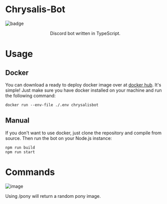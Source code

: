# Chrysalis-Bot

![badge](https://img.shields.io/badge/UwU-Made%20with%20love%20%3C3-ff69b4)

<center>Discord bot written in TypeScript.</center>

# Usage

## Docker

You can download a ready to deploy docker image over at [docker hub](https://hub.docker.com/repository/docker/annathorne/chrysalisbot).
It's simple! Just make sure you have docker installed on your machine and run the following command:

```
docker run --env-file ./.env chrysalisbot
```

## Manual

If you don't want to use docker, just clone the repository and compile from source. Then run the bot on your Node.js instance:

```
npm run build
npm run start
```

# Commands

![image](https://user-images.githubusercontent.com/111367090/194105256-fd82b33e-93e3-45c3-9626-fc8cde8cfeb8.png)

Using /pony will return a random pony image.
